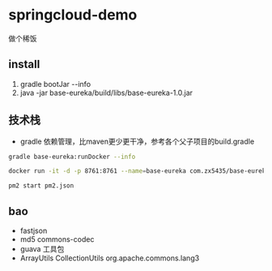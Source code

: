 # springcloud-demo
做个稀饭

## install

1. gradle bootJar --info
2. java -jar base-eureka/build/libs/base-eureka-1.0.jar


## 技术栈
 - gradle 依赖管理，比maven更少更干净，参考各个父子项目的build.gradle


```sh
gradle base-eureka:runDocker --info

docker run -it -d -p 8761:8761 --name=base-eureka com.zx5435/base-eureka:1.0

pm2 start pm2.json
```

## bao
 - fastjson
 - md5 commons-codec
 - guava 工具包
 - ArrayUtils CollectionUtils org.apache.commons.lang3
